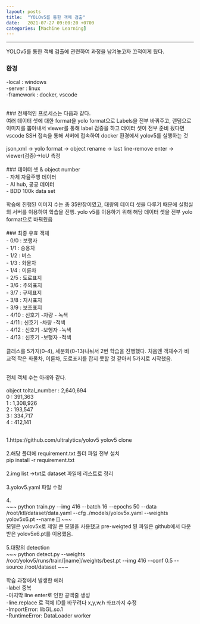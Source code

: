```yaml
---
layout: posts
title:  "YOLOv5를 통한 객체 검출"
date:   2021-07-27 09:00:20 +0700
categories: [Machine Learning]
---
```

<link rel = "stylesheet" href ="/static/css/bootstrap.min.css">

----------------------------------
YOLOv5를 통한 객체 검출에 관련하여 과정을 남겨놓고자 끄적이게 됬다.<br/>

### 환경<br/>
-local : windows<br/>
-server : linux<br/>
-framework : docker, vscode

<br/>
### 전체적인 프로세스는 다음과 같다.<br/>
  여러 데이터 셋에 대한 format을 yolo format으로 Labels을 전부 바꿔주고, 랜덤으로 이미지를 뽑아내서 viewer를 통해 label 검증을 하고
  데이터 셋이 전부 준비 됬다면 vscode SSH 접속을 통해 서버에 접속하여 docker 환경에서 yolov5를 실행하는 것<br/>
<br/>
json,xml -> yolo format -> object rename -> last line-remove enter -> viewer(검증)->IoU 측정

<br/>
<br/>
### 데이터 셋 & object number<br/>
- 자체 자율주행 데이터<br/>
- AI hub, 공공 데이터<br/>
- BDD 100k data set<br/>
<br/>
학습에 진행된 이미지 수는 총 35만장이였고, 대량의 데이터 셋을 다루기 때문에 실험실의 서버를 이용하여 학습을 진행.
yolo v5를 이용하기 위해 해당 데이터 셋을 전부 yolo format으로 바꿔줬음 <br/>
<br/>
### 최종 유효 객체<br/>
- 0/0 : 보행자<br/>
- 1/1 : 승용차<br/>
- 1/2 : 버스<br/>
- 1/3 : 화물차<br/>
- 1/4 : 이륜차<br/>
- 2/5 : 도로표지<br/>
- 3/6 : 주의표지<br/>
- 3/7 : 규제표지<br/>
- 3/8 : 지시표지<br/>
- 3/9 : 보조표지<br/>
- 4/10 : 신호기 -차량 - 녹색<br/>
- 4/11 : 신호기 -차량 -적색<br/>
- 4/12 : 신호기 -보행자 -녹색<br/>
- 4/13 : 신호기 -보행자 -적색<br/>  
<br/>
클래스를 5가지(0-4), 세분화(0-13)나눠서 2번 학습을 진행했다. 처음엔 객체수가 비교적 작은 화물차, 이륜차, 도로표지를 잡지 못할 것 같아서 5가지로 시작했음.
<br/><br/>

전체 객체 수는 아래와 같다.<br/>
<Total Dataset><br/>
object toltal_number : 2,640,694<br/>
0 : 391,363<br/>
1 : 1,308,926<br/>
2 : 193,547<br/>
3 : 334,717<br/>
4 : 412,141<br/>

<br/>
1.https://github.com/ultralytics/yolov5 yolov5 clone <br/><br/>
2.해당 폴더에 requirement.txt 폴더 파일 전부 설치 <br/>
pip install -r requirement.txt<br/><br/>
2.img list ->txt로 dataset 파일에 리스트로 정리<br/><br/>
3.yolov5.yaml 파일 수정<br/><br/>
4.<br/>
~~~
python train.py --img 416 --batch 16 --epochs 50 --data /root/ktl/dataset/data.yaml --cfg ./models/yolov5x.yaml --weights yolov5x6.pt --name []
~~~
<br/> 모델은 yolov5x로 제일 큰 모델을 사용했고 pre-weigted 된 파일은 github에서 다운받은 yolov5x6.pt를 이용했음. <br/><br/>
5.대망의 detection<br/>
~~~
python detect.py --weights /root/yolov5/runs/train/[name]/weights/best.pt --img 416 --conf 0.5 --source /root/dataset
~~~
<br/>
<br/>
학습 과정에서 발생한 에러 <br/>
  -label 중복 <br/>
  -마지막 line enter로 인한 공백줄 생성 <br/>
  -line.replace 로 객체 ID를 바꾸려다 x,y,w,h 좌표까지 수정 <br/>
  -ImportError: libGL.so.1<br/>
  -RuntimeError: DataLoader worker<br/>
